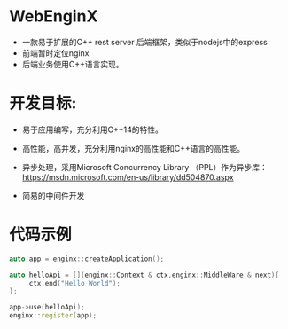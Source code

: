 # WebEnginX

 * 一款易于扩展的C++ rest server 后端框架，类似于nodejs中的express
 * 前端暂时定位nginx
 * 后端业务使用C++语言实现。

# 开发目标:

 * 易于应用编写，充分利用C++14的特性。
 * 高性能，高并发，充分利用nginx的高性能和C++语言的高性能。
 * 异步处理，采用Microsoft Concurrency Library （PPL）作为异步库：https://msdn.microsoft.com/en-us/library/dd504870.aspx

 * 简易的中间件开发

# 代码示例
```cpp
auto app = enginx::createApplication();

auto helloApi = [](enginx::Context & ctx,enginx::MiddleWare & next){
     ctx.end("Hello World");
};

app->use(helloApi);
enginx::register(app);
```
